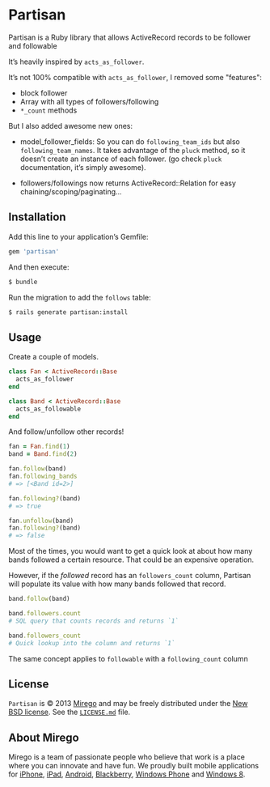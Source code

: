 # Partisan

Partisan is a Ruby library that allows ActiveRecord records to be follower and followable

It’s heavily inspired by `acts_as_follower`.

It’s not 100% compatible with `acts_as_follower`, I removed some "features":

* block follower
* Array with all types of followers/following
* `*_count` methods

But I also added awesome new ones:

* model_follower_fields: So you can do `following_team_ids` but also `following_team_names`. It takes advantage of the `pluck` method, so it doesn’t create an instance of each follower. (go check `pluck` documentation, it’s simply awesome).

* followers/followings now returns ActiveRecord::Relation for easy chaining/scoping/paginating...

## Installation

Add this line to your application’s Gemfile:

```ruby
gem 'partisan'
```

And then execute:

```bash
$ bundle
```

Run the migration to add the `follows` table:

```bash
$ rails generate partisan:install
```

## Usage

Create a couple of models.

```ruby
class Fan < ActiveRecord::Base
  acts_as_follower
end

class Band < ActiveRecord::Base
  acts_as_followable
end
```

And follow/unfollow other records!

```ruby
fan = Fan.find(1)
band = Band.find(2)

fan.follow(band)
fan.following_bands
# => [<Band id=2>]

fan.following?(band)
# => true

fan.unfollow(band)
fan.following?(band)
# => false

```

Most of the times, you would want to get a quick look at about how many bands followed a certain resource. That could be an expensive operation.

However, if the *followed* record has an `followers_count` column, Partisan will populate its value with how many bands followed that record.

```ruby
band.follow(band)

band.followers.count
# SQL query that counts records and returns `1`

band.followers_count
# Quick lookup into the column and returns `1`
```

The same concept applies to `followable` with a `following_count` column

## License

`Partisan` is © 2013 [Mirego](http://www.mirego.com) and may be freely distributed under the [New BSD license](http://opensource.org/licenses/BSD-3-Clause).  See the [`LICENSE.md`](https://github.com/mirego/partisan/blob/master/LICENSE.md) file.

## About Mirego

Mirego is a team of passionate people who believe that work is a place where you can innovate and have fun.
We proudly built mobile applications for
[iPhone](http://mirego.com/en/iphone-app-development/ "iPhone application development"),
[iPad](http://mirego.com/en/ipad-app-development/ "iPad application development"),
[Android](http://mirego.com/en/android-app-development/ "Android application development"),
[Blackberry](http://mirego.com/en/blackberry-app-development/ "Blackberry application development"),
[Windows Phone](http://mirego.com/en/windows-phone-app-development/ "Windows Phone application development") and
[Windows 8](http://mirego.com/en/windows-8-app-development/ "Windows 8 application development").
